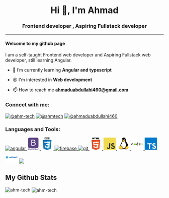 <h1 align="center">Hi 👋, I'm Ahmad</h1>
<h3 align="center">Frontend developer , Aspiring Fullstack developer</h3>
<hr>
<h4> Welcome to my github page </h4>
I am a self-taught Frontend web developer and Aspiring Fullstack web developer, still learning Angular.

- 🌱 I’m currently learning **Angular and typescript**

- 😍 I'm interested in **Web development** 

- 📫 How to reach me **ahmaduabdullahi460@gmail.com**

<h3 align="left">Connect with me:</h3>
<p align="left">
<a href="https://codepen.io/@ahm-tech" target="blank"><img align="center" src="https://raw.githubusercontent.com/rahuldkjain/github-profile-readme-generator/master/src/images/icons/Social/codepen.svg" alt="@ahm-tech" height="30" width="40" /></a>
<a href="https://dev.to/@ahmtech" target="blank"><img align="center" src="https://cdn.jsdelivr.net/npm/simple-icons@3.0.1/icons/dev-dot-to.svg" alt="@ahmtech" height="30" width="40" /></a>
<a href="https://medium.com/@ahmaduabdullahi460" target="blank"><img align="center" src="https://raw.githubusercontent.com/rahuldkjain/github-profile-readme-generator/master/src/images/icons/Social/medium.svg" alt="@ahmaduabdullahi460" height="30" width="40" /></a>
</p>

<h3 align="left">Languages and Tools:</h3>
<p align="left"> <a href="https://angular.io" target="_blank"> <img src="https://angular.io/assets/images/logos/angular/angular.svg" alt="angular" width="40" height="40"/> </a> <a href="https://getbootstrap.com" target="_blank"> <img src="https://raw.githubusercontent.com/devicons/devicon/master/icons/bootstrap/bootstrap-plain-wordmark.svg" alt="bootstrap" width="40" height="40"/> </a> <a href="https://www.w3schools.com/css/" target="_blank"> <img src="https://raw.githubusercontent.com/devicons/devicon/master/icons/css3/css3-original-wordmark.svg" alt="css3" width="40" height="40"/> </a> <a href="https://firebase.google.com/" target="_blank"> <img src="https://www.vectorlogo.zone/logos/firebase/firebase-icon.svg" alt="firebase" width="40" height="40"/> </a> <a href="https://git-scm.com/" target="_blank"> <img src="https://www.vectorlogo.zone/logos/git-scm/git-scm-icon.svg" alt="git" width="40" height="40"/> </a> <a href="https://www.w3.org/html/" target="_blank"> <img src="https://raw.githubusercontent.com/devicons/devicon/master/icons/html5/html5-original-wordmark.svg" alt="html5" width="40" height="40"/> </a> <a href="https://developer.mozilla.org/en-US/docs/Web/JavaScript" target="_blank"> <img src="https://raw.githubusercontent.com/devicons/devicon/master/icons/javascript/javascript-original.svg" alt="javascript" width="40" height="40"/> </a> <a href="https://www.linux.org/" target="_blank"> <img src="https://raw.githubusercontent.com/devicons/devicon/master/icons/linux/linux-original.svg" alt="linux" width="40" height="40"/> </a> <a href="https://nodejs.org" target="_blank"> <img src="https://raw.githubusercontent.com/devicons/devicon/master/icons/nodejs/nodejs-original-wordmark.svg" alt="nodejs" width="40" height="40"/> </a> <a href="https://www.typescriptlang.org/" target="_blank"> <img src="https://raw.githubusercontent.com/devicons/devicon/master/icons/typescript/typescript-original.svg" alt="typescript" width="40" height="40"/> </a> <a href="https://webpack.js.org" target="_blank"> <img src="https://raw.githubusercontent.com/devicons/devicon/d00d0969292a6569d45b06d3f350f463a0107b0d/icons/webpack/webpack-original-wordmark.svg" alt="webpack" width="40" height="40"/> </a>
<a target="_blank"> <img src="https://camo.githubusercontent.com/92dde1e7c42c013a5fce4dfeee0843f06710bfd38a610885e33a273c7eca0d22/68747470733a2f2f696d672e736869656c64732e696f2f62616467652f4e65746c6966792d3030433742373f7374796c653d666f722d7468652d6261646765266c6f676f3d6e65746c696679266c6f676f436f6c6f723d7768697465"> </a> </p>

## My Github Stats
<p><img align="left" src="https://github-readme-stats.vercel.app/api/top-langs?username=ahm-tech&show_icons=true&theme=gruvbox&title_color=0000ff&text_color=ffffff&bg_color=ff7c00&locale=en&layout=compact" alt="ahm-tech" /></p>

<p>&nbsp;<img align="center" src="https://github-readme-stats.vercel.app/api?username=ahm-tech&show_icons=true&theme=cobalt&title_color=00ffff&bg_color=7910ba&locale=en" alt="ahm-tech" /></p>


